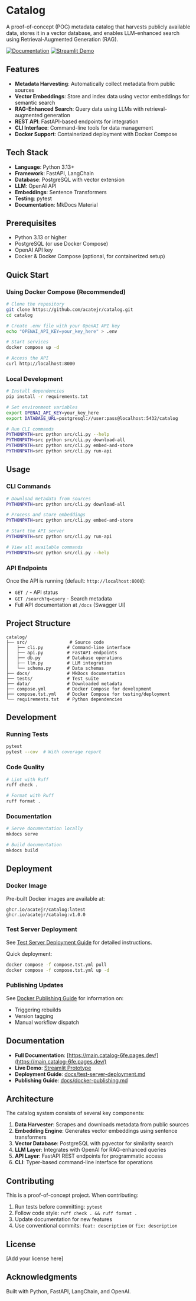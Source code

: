# Catalog

A proof-of-concept (POC) metadata catalog that harvests publicly available data, stores it in a vector database, and enables LLM-enhanced search using Retrieval-Augmented Generation (RAG).

[![Documentation](https://img.shields.io/badge/docs-online-blue)](https://main.catalog-6fe.pages.dev/)
[![Streamlit Demo](https://img.shields.io/badge/demo-streamlit-red)](https://catalog-6zpfd6vrnnekbke3k8ga89.streamlit.app/)

## Features

- **Metadata Harvesting**: Automatically collect metadata from public sources
- **Vector Embeddings**: Store and index data using vector embeddings for semantic search
- **RAG-Enhanced Search**: Query data using LLMs with retrieval-augmented generation
- **REST API**: FastAPI-based endpoints for integration
- **CLI Interface**: Command-line tools for data management
- **Docker Support**: Containerized deployment with Docker Compose

## Tech Stack

- **Language**: Python 3.13+
- **Framework**: FastAPI, LangChain
- **Database**: PostgreSQL with vector extension
- **LLM**: OpenAI API
- **Embeddings**: Sentence Transformers
- **Testing**: pytest
- **Documentation**: MkDocs Material

## Prerequisites

- Python 3.13 or higher
- PostgreSQL (or use Docker Compose)
- OpenAI API key
- Docker & Docker Compose (optional, for containerized setup)

## Quick Start

### Using Docker Compose (Recommended)

```bash
# Clone the repository
git clone https://github.com/acatejr/catalog.git
cd catalog

# Create .env file with your OpenAI API key
echo "OPENAI_API_KEY=your_key_here" > .env

# Start services
docker compose up -d

# Access the API
curl http://localhost:8000
```

### Local Development

```bash
# Install dependencies
pip install -r requirements.txt

# Set environment variables
export OPENAI_API_KEY=your_key_here
export DATABASE_URL=postgresql://user:pass@localhost:5432/catalog

# Run CLI commands
PYTHONPATH=src python src/cli.py --help
PYTHONPATH=src python src/cli.py download-all
PYTHONPATH=src python src/cli.py embed-and-store
PYTHONPATH=src python src/cli.py run-api
```

## Usage

### CLI Commands

```bash
# Download metadata from sources
PYTHONPATH=src python src/cli.py download-all

# Process and store embeddings
PYTHONPATH=src python src/cli.py embed-and-store

# Start the API server
PYTHONPATH=src python src/cli.py run-api

# View all available commands
PYTHONPATH=src python src/cli.py --help
```

### API Endpoints

Once the API is running (default: `http://localhost:8000`):

- `GET /` - API status
- `GET /search?q=query` - Search metadata
- Full API documentation at `/docs` (Swagger UI)

## Project Structure

```
catalog/
├── src/                # Source code
│   ├── cli.py         # Command-line interface
│   ├── api.py         # FastAPI endpoints
│   ├── db.py          # Database operations
│   ├── llm.py         # LLM integration
│   └── schema.py      # Data schemas
├── docs/              # MkDocs documentation
├── tests/             # Test suite
├── data/              # Downloaded metadata
├── compose.yml        # Docker Compose for development
├── compose.tst.yml    # Docker Compose for testing/deployment
└── requirements.txt   # Python dependencies
```

## Development

### Running Tests

```bash
pytest
pytest --cov  # With coverage report
```

### Code Quality

```bash
# Lint with Ruff
ruff check .

# Format with Ruff
ruff format .
```

### Documentation

```bash
# Serve documentation locally
mkdocs serve

# Build documentation
mkdocs build
```

## Deployment

### Docker Image

Pre-built Docker images are available at:
```
ghcr.io/acatejr/catalog:latest
ghcr.io/acatejr/catalog:v1.0.0
```

### Test Server Deployment

See [Test Server Deployment Guide](docs/test-server-deployment.md) for detailed instructions.

Quick deployment:
```bash
docker compose -f compose.tst.yml pull
docker compose -f compose.tst.yml up -d
```

### Publishing Updates

See [Docker Publishing Guide](docs/docker-publishing.md) for information on:
- Triggering rebuilds
- Version tagging
- Manual workflow dispatch

## Documentation

- **Full Documentation**: [https://main.catalog-6fe.pages.dev/](https://main.catalog-6fe.pages.dev/)
- **Live Demo**: [Streamlit Prototype](https://catalog-6zpfd6vrnnekbke3k8ga89.streamlit.app/)
- **Deployment Guide**: [docs/test-server-deployment.md](docs/test-server-deployment.md)
- **Publishing Guide**: [docs/docker-publishing.md](docs/docker-publishing.md)

## Architecture

The catalog system consists of several key components:

1. **Data Harvester**: Scrapes and downloads metadata from public sources
2. **Embedding Engine**: Generates vector embeddings using sentence transformers
3. **Vector Database**: PostgreSQL with pgvector for similarity search
4. **LLM Layer**: Integrates with OpenAI for RAG-enhanced queries
5. **API Layer**: FastAPI REST endpoints for programmatic access
6. **CLI**: Typer-based command-line interface for operations

## Contributing

This is a proof-of-concept project. When contributing:

1. Run tests before committing: `pytest`
2. Follow code style: `ruff check . && ruff format .`
3. Update documentation for new features
4. Use conventional commits: `feat: description` or `fix: description`

## License

[Add your license here]

## Acknowledgments

Built with Python, FastAPI, LangChain, and OpenAI.
